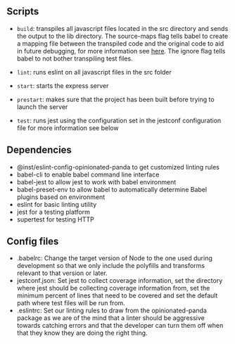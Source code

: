 ## Scripts
* `build`: transpiles all javascript files located in the src directory and
sends the output to the lib directory. The source-maps flag tells babel to
create a mapping file between the transpiled code and the original code to aid
in future debugging, for more information see
[here](https://www.html5rocks.com/en/tutorials/developertools/sourcemaps/). The
ignore flag tells babel to not bother transpiling test files.

* `lint`: runs eslint on all javascript files in the src folder

* `start`: starts the express server

* `prestart`: makes sure that the project has been built before trying to
launch the server

* `test`: runs jest using the configuration set in the jestconf configuration
file for more information see below

## Dependencies
* @inst/eslint-config-opinionated-panda to get customized linting rules
* babel-cli to enable babel command line interface
* babel-jest to allow jest to work with babel environment
* babel-preset-env to allow babel to automatically determine Babel plugins
based on environment
* eslint for basic linting utility
* jest for a testing platform
* supertest for testing HTTP

## Config files
* .babelrc: Change the target version of Node to the one used during development
so that we only include the polyfills and transforms relevant to that version
or later.
* jestconf.json: Set jest to collect coverage information, set the directory
where jest should be collecting coverage information from, set the minimum
percent of lines that need to be covered and set the default path where
test files will be run from.
* .eslintrc: Set our linting rules to draw from the opinionated-panda package
as we are of the mind that a linter should be aggressive towards catching
errors and that the developer can turn them off when that they know they are
doing the right thing.
